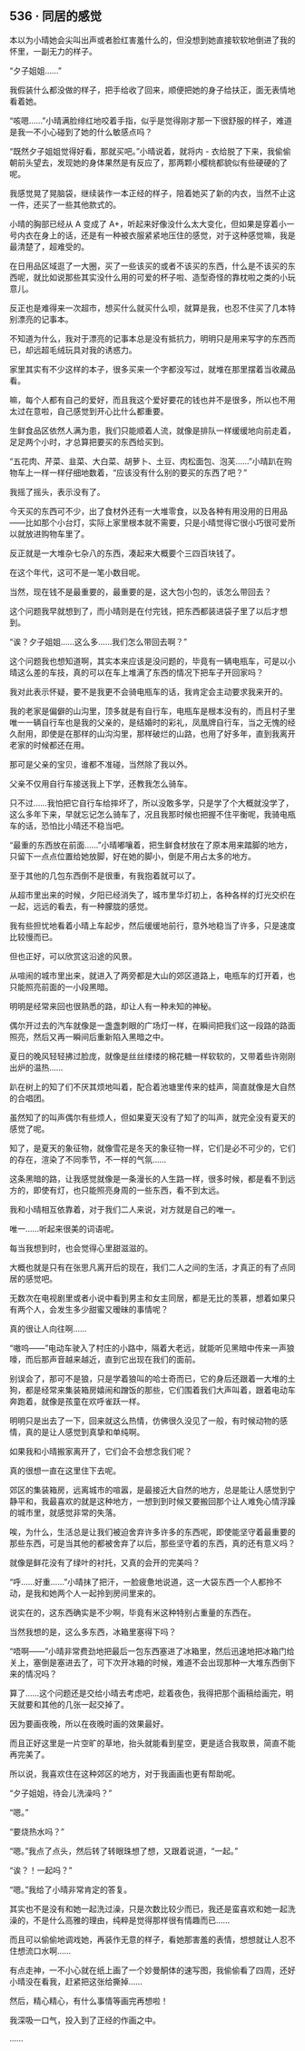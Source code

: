 ## 536 · 同居的感觉

本以为小晴她会尖叫出声或者脸红害羞什么的，但没想到她直接软软地倒进了我的怀里，一副无力的样子。

“夕子姐姐……”

我假装什么都没做的样子，把手给收了回来，顺便把她的身子给扶正，面无表情地看着她。

“咳嗯……”小晴满脸绯红地咬着手指，似乎是觉得刚才那一下很舒服的样子，难道是我一不小心碰到了她的什么敏感点吗？

“既然夕子姐姐觉得好看，那就买吧。”小晴说着，就将内 - 衣给脱了下来，我偷偷朝前头望去，发现她的身体果然是有反应了，那两颗小樱桃都貌似有些硬硬的了呢。

我感觉晃了晃脑袋，继续装作一本正经的样子，陪着她买了新的内衣，当然不止这一件，还买了一些其他款式的。

小晴的胸部已经从 A 变成了 A+，听起来好像没什么太大变化，但如果是穿着小一号内衣在身上的话，还是有一种被衣服紧紧地压住的感觉，对于这种感觉嘛，我是最清楚了，超难受的。

在日用品区域逛了一大圈，买了一些该买的或者不该买的东西，什么是不该买的东西呢，就比如说那些其实没什么用的可爱的杯子啦、造型奇怪的靠枕啦之类的小玩意儿。

反正也是难得来一次超市，想买什么就买什么呗，就算是我，也忍不住买了几本特别漂亮的记事本。

不知道为什么，我对于漂亮的记事本总是没有抵抗力，明明只是用来写字的东西而已，却远超毛绒玩具对我的诱惑力。

家里其实有不少这样的本子，很多买来一个字都没写过，就堆在那里摆着当收藏品看。

嘛，每个人都有自己的爱好，而且我这个爱好要花的钱也并不是很多，所以也不用太过在意啦，自己感觉到开心比什么都重要。

生鲜食品区依然人满为患，我们只能顺着人流，就像是排队一样缓缓地向前走着，足足两个小时，才总算把要买的东西给买到。

“五花肉、芹菜、韭菜、大白菜、胡萝卜、土豆、肉松面包、泡芙……”小晴趴在购物车上一样一样仔细地数着，“应该没有什么别的要买的东西了吧？”

我摇了摇头，表示没有了。

今天买的东西可不少，出了食材外还有一大堆零食，以及各种有用没用的日用品——比如那个小台灯，实际上家里根本就不需要，只是小晴觉得它很小巧很可爱所以就放进购物车里了。

反正就是一大堆杂七杂八的东西，凑起来大概要个三四百块钱了。

在这个年代，这可不是一笔小数目呢。

当然，现在钱不是最重要的，最重要的是，这大包小包的，该怎么带回去？

这个问题我早就想到了，而小晴则是在付完钱，把东西都装进袋子里了以后才想到。

“诶？夕子姐姐……这么多……我们怎么带回去啊？”

这个问题我也想知道啊，其实本来应该是没问题的，毕竟有一辆电瓶车，可是以小晴这么差的车技，真的可以在车上堆满了东西的情况下把车子开回家吗？

我对此表示怀疑，要不是我更不会骑电瓶车的话，我肯定会主动要求我来开的。

我的老家是偏僻的山沟里，顶多就是有自行车，电瓶车是根本没有的，而且村子里唯一一辆自行车也是我的父亲的，是结婚时的彩礼，凤凰牌自行车，当之无愧的经久耐用，即使是在那样的山沟沟里，那样破烂的山路，也用了好多年，直到我离开老家的时候都还在用。

那可是父亲的宝贝，谁都不准碰，当然除了我以外。

父亲不仅用自行车接送我上下学，还教我怎么骑车。

只不过……我怕把它自行车给摔坏了，所以没敢多学，只是学了个大概就没学了，这么多年下来，早就忘记怎么骑车了，况且我那时候也把握不住平衡呢，我骑电瓶车的话，恐怕比小晴还不稳当吧。

“最重的东西放在前面……”小晴嘟嚷着，把生鲜食材放在了原本用来踏脚的地方，只留下一点点位置给她放脚，好在她的脚小，倒是不用占太多的地方。

至于其他的几包东西倒不是很重，有我抱着就可以了。

从超市里出来的时候，夕阳已经消失了，城市里华灯初上，各种各样的灯光交织在一起，远远的看去，有一种朦胧的感觉。

我有些担忧地看着小晴上车起步，然后缓缓地前行，意外地稳当了许多，只是速度比较慢而已。

但也正好，可以欣赏这沿途的风景。

从喧闹的城市里出来，就进入了两旁都是大山的郊区道路上，电瓶车的灯开着，也只能照亮前面的一小段黑暗。

明明是经常来回也很熟悉的路，却让人有一种未知的神秘。

偶尔开过去的汽车就像是一盏盏刺眼的广场灯一样，在瞬间把我们这一段路的路面照亮，然后又再一瞬间后重新陷入黑暗之中。

夏日的晚风轻轻拂过脸庞，就像是丝丝缕缕的棉花糖一样软软的，又带着些许刚刚出炉的温热……

趴在树上的知了们不厌其烦地叫着，配合着池塘里传来的蛙声，简直就像是大自然的合唱团。

虽然知了的叫声偶尔有些烦人，但如果夏天没有了知了的叫声，就完全没有夏天的感觉了呢。

知了，是夏天的象征物，就像雪花是冬天的象征物一样，它们是必不可少的，它们的存在，渲染了不同季节，不一样的气氛……

这条黑暗的路，让我感觉就像是一条漫长的人生路一样，很多时候，都是看不到远方的，即使有灯，也只能照亮身周的一些东西，看不到太远。

我和小晴相互依靠着，对于我们二人来说，对方就是自己的唯一。

唯一……听起来很美的词语呢。

每当我想到时，也会觉得心里甜滋滋的。

大概也就是只有在张思凡离开后的现在，我们二人之间的生活，才真正的有了点同居的感觉吧。

无数次在电视剧里或者小说中看到男主和女主同居，都是无比的羡慕，想着如果只有两个人，会发生多少甜蜜又暧昧的事情呢？

真的很让人向往啊……

“嗷呜——”电动车驶入了村庄的小路中，隔着大老远，就能听见黑暗中传来一声狼嚎，而后那声音越来越近，直到它出现在我们的面前。

别误会了，那可不是狼，只是学着狼叫的哈士奇而已，它的身后还跟着一大堆的土狗，都是经常来集装箱房嬉闹和蹭饭的那些，它们围着我们大声叫着，跟着电动车奔跑着，就像是孩童在欢呼雀跃一样。

明明只是出去了一下，回来就这么热情，仿佛很久没见了一般，有时候动物的感情，真的是让人感觉到真挚和单纯啊。

如果我和小晴搬家离开了，它们会不会想念我们呢？

真的很想一直在这里住下去呢。

郊区的集装箱房，远离城市的喧嚣，是最接近大自然的地方，总是能让人感觉到宁静平和，我最喜欢的就是这种地方，一想到到时候又要搬回那个让人难免心情浮躁的城市里，就感觉非常的失落。

唉，为什么，生活总是让我们被迫舍弃许多许多的东西呢，即使能坚守着最重要的那些东西，可是当其他的都被舍弃了以后，那些坚守着的东西，真的还有意义吗？

就像是鲜花没有了绿叶的衬托，又真的会开的完美吗？

“呼……好重……”小晴抹了把汗，一脸疲惫地说道，这一大袋东西一个人都拎不动，是我和她两个人一起拎到房间里来的。

说实在的，这东西确实是不少啊，毕竟有米这种特别占重量的东西在。

当然我想的是，这么多东西，冰箱里塞得下吗？

“唔啊——”小晴非常费劲地把最后一包东西塞进了冰箱里，然后迅速地把冰箱门给关上，塞倒是塞进去了，可下次开冰箱的时候，难道不会出现那种一大堆东西倒下来的情况吗？

算了……这个问题还是交给小晴去考虑吧，趁着夜色，我得把那个画稿给画完，明天就要和其他的几张一起交掉了。

因为要画夜晚，所以在夜晚时画的效果最好。

而且正好这里是一片空旷的草地，抬头就能看到星空，更是适合我取景，简直不能再完美了。

所以说，我喜欢住在这种郊区的地方，对于我画画也更有帮助呢。

“夕子姐姐，待会儿洗澡吗？”

“嗯。”

“要烧热水吗？”

“嗯。”我点了点头，然后转了转眼珠想了想，又跟着说道，“一起。”

“诶？！一起吗？”

“嗯。”我给了小晴非常肯定的答复。

其实也不是没有和她一起洗过澡，只是次数比较少而已，我还是蛮喜欢和她一起洗澡的，不是什么高雅的理由，纯粹是觉得那样很有情趣而已……

而且可以偷偷地调戏她，再装作无意的样子，看她那害羞的表情，想想就让人忍不住想流口水啊……

有点走神，一不小心就在纸上画了一个妙曼酮体的速写图，我偷偷看了四周，还好小晴没在看我，赶紧把这张给撕掉……

然后，精心精心，有什么事情等画完再想啦！

我深吸一口气，投入到了正经的作画之中。

……
